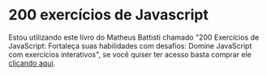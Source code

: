 # 200 exercícios de Javascript

Estou utilizando este livro do Matheus Battisti chamado "200 Exercícios de JavaScript: Fortaleça suas habilidades com desafios: Domine JavaScript com exercícios interativos", se você quiser ter acesso basta comprar ele [clicando aqui](https://a.co/d/9EicZ8Y).
 
